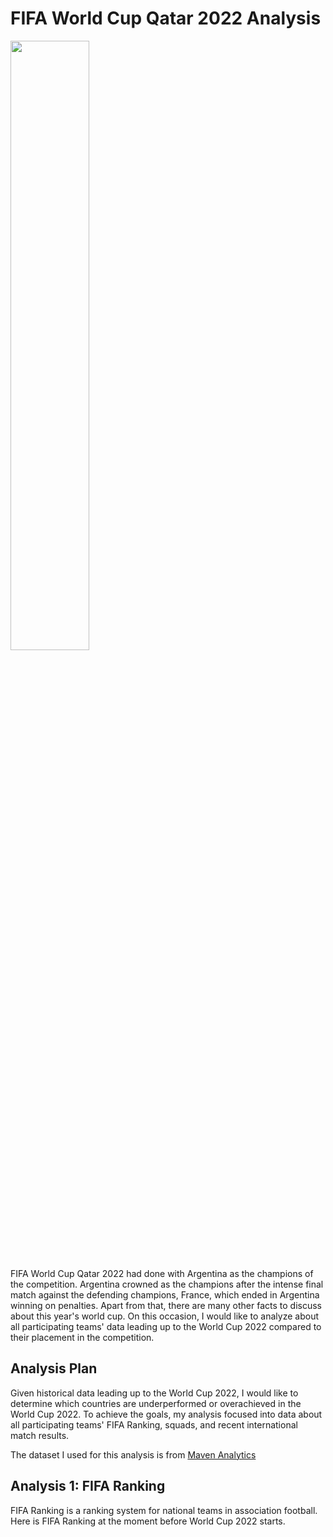 # FIFA World Cup Qatar 2022 Analysis

<img src="https://digitalhub.fifa.com/transform/cc8d9b5b-18a8-4d34-9427-657dd2725e7f/small_icon-wc-selected?io=transform:fill&quality=75" width=50% height=50% align="middle">

FIFA World Cup Qatar 2022 had done with Argentina as the champions of the competition. Argentina crowned as the champions after the intense final match against the defending champions, France, which ended in Argentina winning on penalties. Apart from that, there are many other facts to discuss about this year's world cup. On this occasion, I would like to analyze about all participating teams' data leading up to the World Cup 2022 compared to their placement in the competition.

## Analysis Plan

Given historical data leading up to the World Cup 2022, I would like to determine which countries are underperformed or overachieved in the World Cup 2022. To achieve the goals, my analysis focused into data about all participating teams' FIFA Ranking, squads, and recent international match results.

The dataset I used for this analysis is from [Maven Analytics](https://www.mavenanalytics.io/data-playground)

## Analysis 1: FIFA Ranking

FIFA Ranking is a ranking system for national teams in association football. Here is FIFA Ranking at the moment before World Cup 2022 starts.
